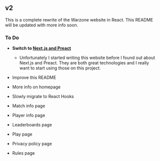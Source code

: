 ## v2
This is a complete rewrite of the Warzone website in React. This README will be updated with more info soon.

### To Do 
- **Switch to [Next.js and Preact](https://www.npmjs.com/package/@zeit/next-preact)**
  - Unfortunately I started writing this website before I found out about Next.js and Preact. They are both great technologies and I really want to start using those on this project.
- Improve this README
- More info on homepage
- Slowly migrate to React Hooks

- Match info page
- Player info page
- Leaderboards page
- Play page
- Privacy policy page
- Rules page